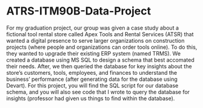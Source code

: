 # ATRS-ITM90B-Data-Project

For my graduation project, our group was given a case study about a fictional tool rental store called Apex Tools and Rental Services (ATSR) that wanted a digital presence to serve larger organizations on construction projects (where people and organizations can order tools online). To do this, they wanted to upgrade their existing ERP system (named TRMS). 
We created a database using MS SQL to design a schema that best accomated their needs. After, we then queried the database for key insights about the store’s customers, tools, employees, and finances to understand the business’ performance (after generating data for the database using Devart). For this project, you will find the SQL script for our database schema, and you will also see code that I wrote to query the database for insights (professor had given us things to find within the database).
